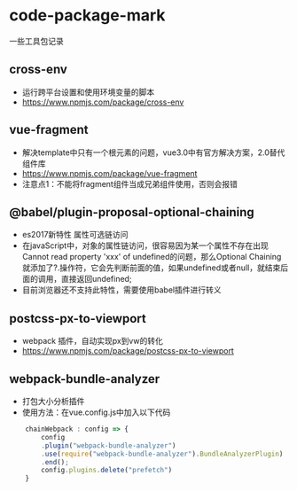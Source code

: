 # code-package-mark
一些工具包记录

## cross-env
* 运行跨平台设置和使用环境变量的脚本
* https://www.npmjs.com/package/cross-env

## vue-fragment
* 解决template中只有一个根元素的问题，vue3.0中有官方解决方案，2.0替代组件库
* https://www.npmjs.com/package/vue-fragment
* 注意点1：不能将fragment组件当成兄弟组件使用，否则会报错

## @babel/plugin-proposal-optional-chaining
* es2017新特性 属性可选链访问
* 在javaScript中，对象的属性链访问，很容易因为某一个属性不存在出现
Cannot read property 'xxx' of undefined的问题，那么Optional Chaining就添加了?.操作符，它会先判断前面的值，如果undefined或者null，就结束后面的调用，直接返回undefined;
* 目前浏览器还不支持此特性，需要使用babel插件进行转义

## postcss-px-to-viewport
* webpack 插件，自动实现px到vw的转化
* https://www.npmjs.com/package/postcss-px-to-viewport

## webpack-bundle-analyzer
*  打包大小分析插件
*  使用方法：在vue.config.js中加入以下代码
```javascript 
	chainWebpack : config => {
        config
        .plugin("webpack-bundle-analyzer")
        .use(require("webpack-bundle-analyzer").BundleAnalyzerPlugin)
        .end();
        config.plugins.delete("prefetch")
    }
```
